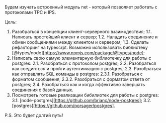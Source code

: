 #

Будем изучать встроенный модуль net - который позволяет работать с протоколами TPC и IPS.

Цель:

1. Разобраться в концепции клиент-серверного взаимодествия;
   1.1. Написать простейший клиент и сервер;
   1.2. Наладить соединение и обмен сообщениями между клиентом и сервером;
   1.3. Сделать рефакторинг на typescrpt. Возможно использовать библиотеку [@types/node][https://www.npmjs.com/package/@types/node];
2. Написать свою самую элементарную библиотечку для работы с postgres:
   2.1. Разобраться с протоколом postgres;
   2.2. Разобраться как соединться и пройти аутентиикацию с postgres;
   2.3. Разобраться как отправлять SQL команды в postgres:
   2.3.1. Разобраться с форматом сообщения;
   2.3.2. Разобраться с форматом ответа от postgres;
   2.4. Разобраться как и когда эффективно завершать соединения с базой данных.
3. Посмотреть готовые реализации бибилиотек для работы с postgres:
   3.1. [node-postgres][https://github.com/brianc/node-postgres];
   3.2. [postgres][https://github.com/porsager/postgres].

P.S. Это будет долгий путь!
